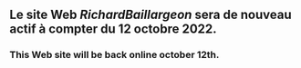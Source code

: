 
## Le site Web _RichardBaillargeon_ sera de nouveau actif à compter du 12 octobre 2022. 
### This Web site will be back online october 12th.
